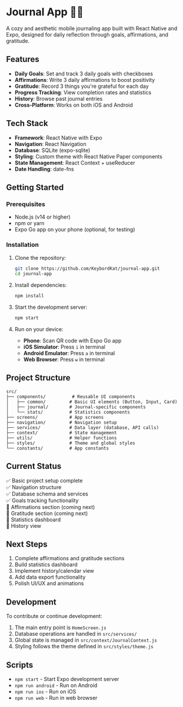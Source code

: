 # Journal App 📱✨

A cozy and aesthetic mobile journaling app built with React Native and Expo, designed for daily reflection through goals, affirmations, and gratitude.

## Features

- **Daily Goals**: Set and track 3 daily goals with checkboxes
- **Affirmations**: Write 3 daily affirmations to boost positivity
- **Gratitude**: Record 3 things you're grateful for each day
- **Progress Tracking**: View completion rates and statistics
- **History**: Browse past journal entries
- **Cross-Platform**: Works on both iOS and Android

## Tech Stack

- **Framework**: React Native with Expo
- **Navigation**: React Navigation
- **Database**: SQLite (expo-sqlite)
- **Styling**: Custom theme with React Native Paper components
- **State Management**: React Context + useReducer
- **Date Handling**: date-fns

## Getting Started

### Prerequisites

- Node.js (v14 or higher)
- npm or yarn
- Expo Go app on your phone (optional, for testing)

### Installation

1. Clone the repository:
   ```bash
   git clone https://github.com/KeybordKat/journal-app.git
   cd journal-app
   ```

2. Install dependencies:
   ```bash
   npm install
   ```

3. Start the development server:
   ```bash
   npm start
   ```

4. Run on your device:
   - **Phone**: Scan QR code with Expo Go app
   - **iOS Simulator**: Press `i` in terminal
   - **Android Emulator**: Press `a` in terminal
   - **Web Browser**: Press `w` in terminal

## Project Structure

```
src/
├── components/          # Reusable UI components
│   ├── common/         # Basic UI elements (Button, Input, Card)
│   ├── journal/        # Journal-specific components
│   └── stats/          # Statistics components
├── screens/            # App screens
├── navigation/         # Navigation setup
├── services/           # Data layer (database, API calls)
├── context/            # State management
├── utils/              # Helper functions
├── styles/             # Theme and global styles
└── constants/          # App constants
```

## Current Status

✅ Basic project setup complete  
✅ Navigation structure  
✅ Database schema and services  
✅ Goals tracking functionality  
🚧 Affirmations section (coming next)  
🚧 Gratitude section (coming next)  
🚧 Statistics dashboard  
🚧 History view  

## Next Steps

1. Complete affirmations and gratitude sections
2. Build statistics dashboard
3. Implement history/calendar view
4. Add data export functionality
5. Polish UI/UX and animations

## Development

To contribute or continue development:

1. The main entry point is `HomeScreen.js`
2. Database operations are handled in `src/services/`
3. Global state is managed in `src/context/JournalContext.js`
4. Styling follows the theme defined in `src/styles/theme.js`

## Scripts

- `npm start` - Start Expo development server
- `npm run android` - Run on Android
- `npm run ios` - Run on iOS
- `npm run web` - Run in web browser
